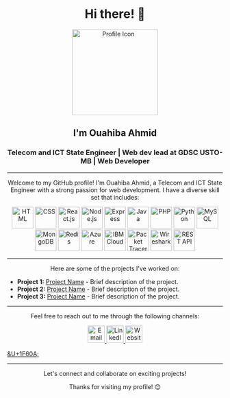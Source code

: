 <h1 align="center">Hi there! 👋</h1>
<p align="center">
  <img src="https://link.to.flaticon/your-icon" alt="Profile Icon" width="200" height="200">
</p>
<h2 align="center">I'm Ouahiba Ahmid</h2>
<h3 align="center">Telecom and ICT State Engineer | Web dev lead at GDSC USTO-MB | Web Developer</h3>



---

<p align="center">Welcome to my GitHub profile! I'm Ouahiba Ahmid, a Telecom and ICT State Engineer with a strong passion for web development. I have a diverse skill set that includes:</p>

<p align="center">
  <img src="https://link.to.flaticon/html-icon" alt="HTML" title="HTML" width="50" height="50">
  <img src="https://link.to.flaticon/css-icon" alt="CSS" title="CSS" width="50" height="50">
  <img src="https://link.to.flaticon/react-icon" alt="React.js" title="React.js" width="50" height="50">
  <img src="https://link.to.flaticon/nodejs-icon" alt="Node.js" title="Node.js" width="50" height="50">
  <img src="https://link.to.flaticon/express-icon" alt="Express" title="Express" width="50" height="50">
  <img src="https://link.to.flaticon/java-icon" alt="Java" title="Java" width="50" height="50">
  <img src="https://link.to.flaticon/php-icon" alt="PHP" title="PHP" width="50" height="50">
  <img src="https://link.to.flaticon/python-icon" alt="Python" title="Python" width="50" height="50">
  <img src="https://link.to.flaticon/mysql-icon" alt="MySQL" title="MySQL" width="50" height="50">
  <img src="https://link.to.flaticon/mongodb-icon" alt="MongoDB" title="MongoDB" width="50" height="50">
  <img src="https://link.to.flaticon/redis-icon" alt="Redis" title="Redis" width="50" height="50">
  <img src="https://link.to.flaticon/azure-icon" alt="Azure" title="Azure" width="50" height="50">
  <img src="https://link.to.flaticon/ibmcloud-icon" alt="IBM Cloud" title="IBM Cloud" width="50" height="50">
  <img src="https://link.to.flaticon/packettracer-icon" alt="Packet Tracer" title="Packet Tracer" width="50" height="50">
  <img src="https://link.to.flaticon/wireshark-icon" alt="Wireshark" title="Wireshark" width="50" height="50">
  <img src="https://link.to.flaticon/restapi-icon" alt="REST API" title="REST API" width="50" height="50">
</p>

---

<p align="center">Here are some of the projects I've worked on:</p>

- **Project 1:** [Project Name](https://github.com/project1) - Brief description of the project.
- **Project 2:** [Project Name](https://github.com/project2) - Brief description of the project.
- **Project 3:** [Project Name](https://github.com/project3) - Brief description of the project.

---

<p align="center">Feel free to reach out to me through the following channels:</p>

<p align="center">
  <a href="mailto:ahmidouahiba@gmail.com" target="_blank">
    <img src="https://link.to.flaticon/email-icon" alt="Email" title="Email" width="40" height="40">
  </a>
  <a href="https://www.linkedin.com/in/ouahibaahmid" target="_blank">
    <img src="https://link.to.flaticon/linkedin-icon" alt="LinkedIn" title="LinkedIn" width="40" height="40">
  </a>
  <a href="https://ouahiba99.github.io/" target="_blank">
    <img src="https://link.to.flaticon/website-icon" alt="Website" title="Website" width="40" height="40">
  </a>
  <a href="https://twitter.com/ouahiba_ahmid" target="_blank"><p>&U+1F60A;</p>
  </a>
</p>

---

<p align="center">Let's connect and collaborate on exciting projects!</p>

<p align="center">Thanks for visiting my profile! 😊</p>
